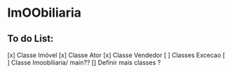 # ImOObiliaria

## To do List:
[x] Classe Imóvel
[x] Classe Ator
[x] Classe Vendedor
[ ] Classes Excecao
[ ] Classe Imoobiliaria/ main??
[] Definir mais classes ?

